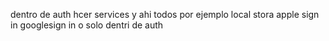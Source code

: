 dentro de auth 
hcer services y ahi todos por ejemplo local stora apple sign in googlesign in 
o solo dentri de auth